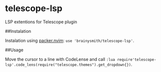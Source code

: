 # telescope-lsp
LSP extentions for Telescope plugin

##Instalation

Instalation using [packer.nvim][1]: `use 'brainysmith/telescope-lsp'`.

##Usage

Move the cursor to a line with CodeLense and call `:lua require'telescope-lsp'.code_lens(require("telescope.themes").get_dropdown{})`.

[1]: https://github.com/wbthomason/packer.nvim
